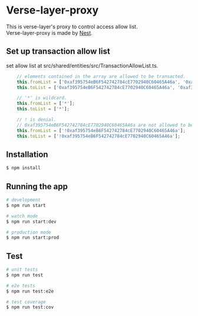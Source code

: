 # Verse-layer-proxy
This is verse-layer's proxy to control access allow list.<br>
Verse-layer-proxy is made by [Nest](https://github.com/nestjs/nest).

## Set up transaction allow list
set allow list at src/shared/entities/src/TransactionAllowList.ts.

```typescript
    // elements contained in the array are allowed to be transacted.
    this.fromList = ['0xaf395754eB6F542742784cE7702940C60465A46a', '0xaf395754eB6F542742784cE7702940C60465A46c'];
    this.toList = ['0xaf395754eB6F542742784cE7702940C60465A46a', '0xaf395754eB6F542742784cE7702940C60465A46c'];

    // '*' is wildcard.
    this.fromList = ['*'];
    this.toList = ['*'];

    // ! is denial.
    // 0xaf395754eB6F542742784cE7702940C60465A46a are not allowed to be transacted.
    this.fromList = ['!0xaf395754eB6F542742784cE7702940C60465A46a'];
    this.toList = ['!0xaf395754eB6F542742784cE7702940C60465A46a'];
```

## Installation

```bash
$ npm install
```

## Running the app

```bash
# development
$ npm run start

# watch mode
$ npm run start:dev

# production mode
$ npm run start:prod
```

## Test

```bash
# unit tests
$ npm run test

# e2e tests
$ npm run test:e2e

# test coverage
$ npm run test:cov
```
